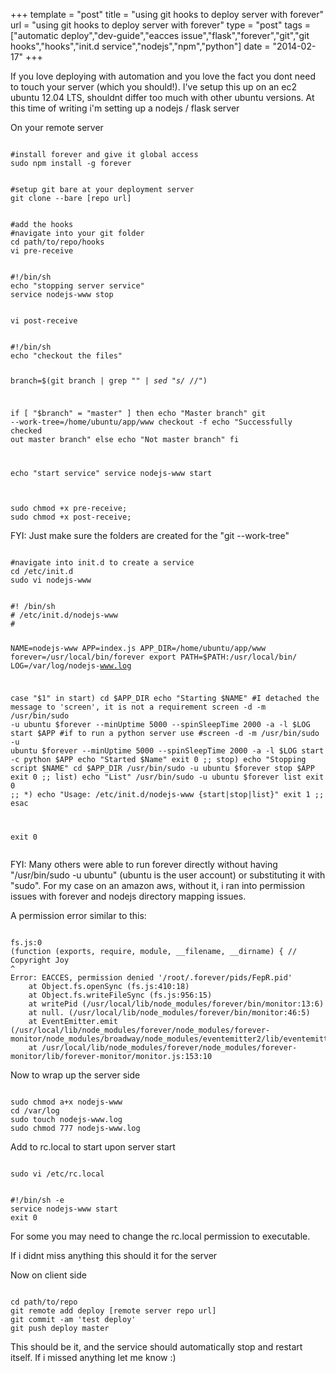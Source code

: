 +++
template = "post"
title = "using git hooks to deploy server with forever"
url = "using git hooks to deploy server with forever"
type = "post"
tags = ["automatic deploy","dev-guide","eacces issue","flask","forever","git","git hooks","hooks","init.d service","nodejs","npm","python"]
date = "2014-02-17"
+++
<p>If you love deploying with automation and you love the fact you dont need to touch your server (which you should!).  I've setup this up on an ec2 ubuntu 12.04 LTS, shouldnt differ too much with other ubuntu versions.  At this time of writing i'm setting up a nodejs / flask server</p>
<p>On your remote server</p>
<pre><code class='language-markup'>
#install forever and give it global access
sudo npm install -g forever
</code></pre>
<pre><code class='language-markup'>
#setup git bare at your deployment server
git clone --bare [repo url]
</code></pre>
<pre><code class='language-markup'>
#add the hooks
#navigate into your git folder
cd path/to/repo/hooks
vi pre-receive
</code></pre>
<pre><code class='language-bash'>
#!/bin/sh
echo "stopping server service"
service nodejs-www stop
</code></pre>
<pre><code class='language-bash'>
vi post-receive
</code></pre>
<pre><code class='language-bash'>
#!/bin/sh
echo "checkout the files"

branch=$(git branch | grep "*" | sed "s/* //")

if [ "$branch" = "master" ]
then
        echo "Master branch"
        git --work-tree=/home/ubuntu/app/www checkout -f
        echo "Successfully checked out master branch"
else
        echo "Not master branch"
fi

echo "start service"
service nodejs-www start
</code></pre>
<pre><code class='language-markup'>
sudo chmod +x pre-receive;
sudo chmod +x post-receive;
</code></pre>
<p>FYI: Just make sure the folders are created for the "git --work-tree"</p>
<pre><code class='language-markup'>
#navigate into init.d to create a service
cd /etc/init.d
sudo vi nodejs-www
</code></pre>
<pre><code class='language-bash'>
#! /bin/sh
# /etc/init.d/nodejs-www
#

NAME=nodejs-www
APP=index.js
APP_DIR=/home/ubuntu/app/www
forever=/usr/local/bin/forever
export PATH=$PATH:/usr/local/bin/
LOG=/var/log/nodejs-www.log

case "$1" in
  start)
    cd $APP_DIR
    echo "Starting $NAME"
    #I detached the message to 'screen', it is not a requirement
    screen -d -m /usr/bin/sudo -u ubuntu $forever --minUptime 5000 --spinSleepTime 2000 -a -l $LOG start $APP
    #if to run a python server use
    #screen -d -m /usr/bin/sudo -u ubuntu $forever --minUptime 5000 --spinSleepTime 2000 -a -l $LOG start -c python $APP
    echo "Started $Name"
    exit 0
    ;;
  stop)
    echo "Stopping script $NAME"
    cd $APP_DIR
    /usr/bin/sudo -u ubuntu $forever stop $APP
    exit 0
    ;;
  list)
    echo "List"
    /usr/bin/sudo -u ubuntu $forever list
    exit 0
    ;;
  *)
    echo "Usage: /etc/init.d/nodejs-www {start|stop|list}"
    exit 1
    ;;
esac

exit 0
</code></pre>
<p>FYI: Many others were able to run forever directly without having "/usr/bin/sudo -u ubuntu" (ubuntu is the user account) or substituting it with "sudo".  For my case on an amazon aws, without it, i ran into permission issues with forever and nodejs directory mapping issues.</p>
<p>A permission error similar to this:</p>
<pre><code class='language-javascript'>
fs.js:0
(function (exports, require, module, __filename, __dirname) { // Copyright Joy
^
Error: EACCES, permission denied '/root/.forever/pids/FepR.pid'
    at Object.fs.openSync (fs.js:410:18)
    at Object.fs.writeFileSync (fs.js:956:15)
    at writePid (/usr/local/lib/node_modules/forever/bin/monitor:13:6)
    at null.<anonymous> (/usr/local/lib/node_modules/forever/bin/monitor:46:5)
    at EventEmitter.emit (/usr/local/lib/node_modules/forever/node_modules/forever-monitor/node_modules/broadway/node_modules/eventemitter2/lib/eventemitter2.js:332:22)
    at /usr/local/lib/node_modules/forever/node_modules/forever-monitor/lib/forever-monitor/monitor.js:153:10
</code></pre>
<p>Now to wrap up the server side</p>
<pre><code class='language-markup'>
sudo chmod a+x nodejs-www
cd /var/log
sudo touch nodejs-www.log
sudo chmod 777 nodejs-www.log
</code></pre>
<p>Add to rc.local to start upon server start</p>
<pre><code class='language-markup'>
sudo vi /etc/rc.local
</code></pre>
<pre><code class='language-markup'>
#!/bin/sh -e
service nodejs-www start
exit 0
</code></pre>
<p>For some you may need to change the rc.local permission to executable.</p>
<p>If i didnt miss anything this should it for the server</p>
<p>Now on client side</p>
<pre><code class='language-markup'>
cd path/to/repo
git remote add deploy [remote server repo url]
git commit -am 'test deploy'
git push deploy master
</code></pre>
<p>This should be it, and the service should automatically stop and restart itself.  If i missed anything let me know :)</p>
